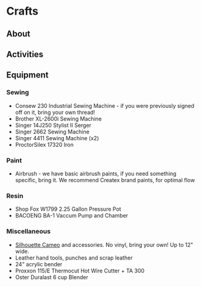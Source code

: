 # Crafts

## About
## Activities
## Equipment

### Sewing

* Consew 230 Industrial Sewing Machine - if you were previously signed off on it, bring your own thread!
* Brother XL-2600i Sewing Machine
* Singer 14J250 Stylist II Serger
* Singer 2662 Sewing Machine
* Singer 4411 Sewing Machine (x2)
* ProctorSilex 17320 Iron

### Paint
* Airbrush - we have basic airbrush paints, if you need something specific, bring it. We recommend Createx brand paints, for optimal flow

### Resin
* Shop Fox W1799 2.25 Gallon Pressure Pot
* BACOENG BA-1 Vaccum Pump and Chamber

### Miscellaneous
* [Silhouette Cameo](https://www.silhouettecameo.com/) and accessories. No vinyl, bring your own! Up to 12" wide.
* Leather hand tools, punches and scrap leather
* 24" acrylic bender
* Proxxon 115/E Thermocut Hot Wire Cutter + TA 300
* Oster Duralast 6 cup Blender
  

